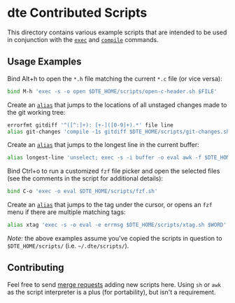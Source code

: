 dte Contributed Scripts
=======================

This directory contains various example scripts that are intended to be
used in conjunction with the [`exec`] and [`compile`] commands.

Usage Examples
--------------

Bind Alt+h to open the `*.h` file matching the current `*.c` file
(or vice versa):

```sh
bind M-h 'exec -s -o open $DTE_HOME/scripts/open-c-header.sh $FILE'
```

Create an [`alias`] that jumps to the locations of all unstaged
changes made to the git working tree:

```sh
errorfmt gitdiff '^([^:]+): [+-]([0-9]+).*' file line
alias git-changes 'compile -1s gitdiff $DTE_HOME/scripts/git-changes.sh'
```

Create an [`alias`] that jumps to the longest line in the current buffer:

```sh
alias longest-line 'unselect; exec -s -i buffer -o eval awk -f $DTE_HOME/scripts/longest-line.awk'
```

Bind Ctrl+o to run a customized `fzf` file picker and open the selected files
(see the comments in the script for additional details):

```sh
bind C-o 'exec -o eval $DTE_HOME/scripts/fzf.sh'
```

Create an [`alias`] that jumps to the tag under the cursor, or opens an
`fzf` menu if there are multiple matching tags:

```sh
alias xtag 'exec -s -o eval -e errmsg $DTE_HOME/scripts/xtag.sh $WORD'
```

*Note:* the above examples assume you've copied the scripts in question
to `$DTE_HOME/scripts/` (i.e. `~/.dte/scripts/`).

Contributing
------------

Feel free to send [merge requests] adding new scripts here. Using `sh`
or `awk` as the script interpreter is a plus (for portability), but
isn't a requirement.


[`alias`]: https://craigbarnes.gitlab.io/dte/dterc.html#alias
[`compile`]: https://craigbarnes.gitlab.io/dte/dterc.html#compile
[`exec`]: https://craigbarnes.gitlab.io/dte/dterc.html#exec
[merge requests]: https://gitlab.com/craigbarnes/dte/-/merge_requests
